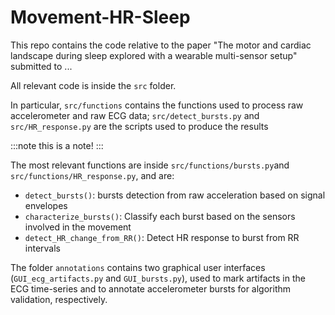 # Movement-HR-Sleep
This repo contains the code relative to the paper "The motor and cardiac landscape during sleep explored with a wearable multi-sensor setup" submitted to ...

All relevant code is inside the `src` folder. 

In particular, `src/functions` contains the functions used to process raw accelerometer and raw ECG data; `src/detect_bursts.py` and `src/HR_response.py` are the scripts used to produce the results

:::note
this is a note!
:::

The most relevant functions are inside `src/functions/bursts.py`and `src/functions/HR_response.py`, and are:
  - `detect_bursts()`: bursts detection from raw acceleration based on signal envelopes
  - `characterize_bursts()`: Classify each burst based on the sensors involved in the movement
  - `detect_HR_change_from_RR()`: Detect HR response to burst from RR intervals 

The folder `annotations` contains two graphical user interfaces (`GUI_ecg_artifacts.py` and `GUI_bursts.py`), used to mark artifacts in the ECG time-series and to annotate accelerometer bursts for algorithm validation, respectively.
